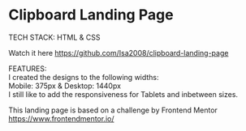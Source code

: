 # Clipboard Landing Page

TECH STACK: HTML &amp; CSS

Watch it here https://github.com/Isa2008/clipboard-landing-page

FEATURES:\
I created the designs to the following widths:\
Mobile: 375px & Desktop: 1440px\
I still like to add the responsiveness for Tablets and inbetween sizes.

This landing page is based on a challenge by Frontend Mentor https://www.frontendmentor.io/

